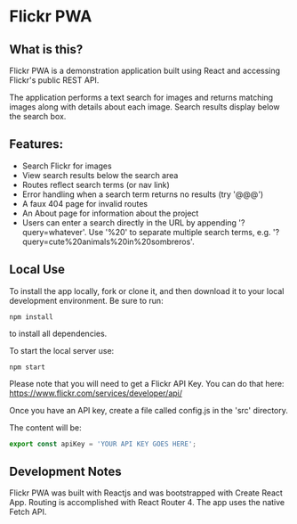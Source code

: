 # Flickr PWA

## What is this?

Flickr PWA is a demonstration application built using React and accessing Flickr's public REST API. 

The application performs a text search for images and returns matching images along with details about each image. Search results display below the search box.

## Features:

- Search Flickr for images
- View search results below the search area
- Routes reflect search terms (or nav link)
- Error handling when a search term returns no results (try '@@@')
- A faux 404 page for invalid routes
- An About page for information about the project
- Users can enter a search directly in the URL by appending '?query=whatever'. Use '%20' to separate multiple search terms, e.g. '?query=cute%20animals%20in%20sombreros'.

## Local Use

To install the app locally, fork or clone it, and then download it to your local development environment. Be sure to run:

```
npm install
```

to install all dependencies. 

To start the local server use:

```
npm start
```

Please note that you will need to get a Flickr API Key. You can do that here: https://www.flickr.com/services/developer/api/

Once you have an API key, create a file called config.js in the 'src' directory. 

The content will be:

```js
export const apiKey = 'YOUR API KEY GOES HERE';
```

## Development Notes

Flickr PWA was built with Reactjs and was bootstrapped with Create React App. Routing is accomplished with React Router 4. The app uses the native Fetch API. 